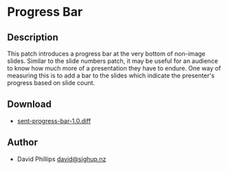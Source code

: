 Progress Bar
============

Description
-----------

This patch introduces a progress bar at the very bottom of non-image slides.
Similar to the slide numbers patch, it may be useful for an audience to know
how much more of a presentation they have to endure. One way of measuring this
is to add a bar to the slides which indicate the presenter's progress based on
slide count.

Download
--------

* [sent-progress-bar-1.0.diff](sent-progress-bar-1.0.diff)

Author
------

* David Phillips <david@sighup.nz>
